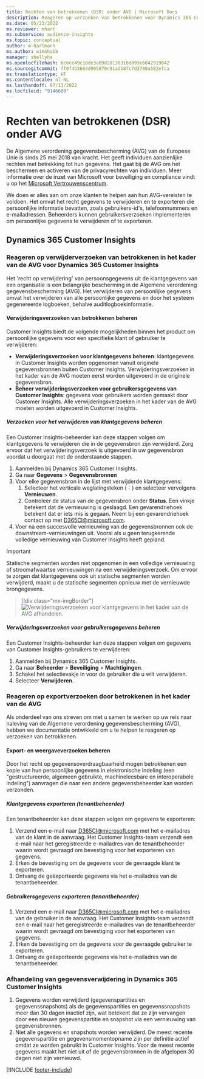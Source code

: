 ```yaml
---
title: Rechten van betrokkenen (DSR) onder AVG | Microsoft Docs
description: Reageren op verzoeken van betrokkenen voor Dynamics 365 Customer Insights.
ms.date: 05/23/2022
ms.reviewer: mhart
ms.subservice: audience-insights
ms.topic: conceptual
author: m-hartmann
ms.author: wimohabb
manager: shellyha
ms.openlocfilehash: 6c6ce49c18de3a09d28138316d893e6842919042
ms.sourcegitcommit: ff0f4b5664d995870c91adb87c7d3780a582efca
ms.translationtype: HT
ms.contentlocale: nl-NL
ms.lasthandoff: 07/13/2022
ms.locfileid: "9146689"
---
```

# <a name="data-subject-rights-dsr-requests-under-gdpr"></a>Rechten van betrokkenen (DSR) onder AVG

De Algemene verordening gegevensbescherming (AVG) van de Europese Unie is sinds 25 mei 2018 van kracht. Het geeft individuen aanzienlijke rechten met betrekking tot hun gegevens. Het gaat bij de AVG om het beschermen en activeren van de privacyrechten van individuen. Meer informatie over de inzet van Microsoft voor beveiliging en compliance vindt u op het [Microsoft Vertrouwenscentrum](https://www.microsoft.com/trust-center).

We doen er alles aan om onze klanten te helpen aan hun AVG-vereisten te voldoen. Het omvat het recht gegevens te verwijderen en te exporteren die persoonlijke informatie bevatten, zoals gebruikers-id's, telefoonnummers en e-mailadressen. Beheerders kunnen gebruikersverzoeken implementeren om persoonlijke gegevens te verwijderen of te exporteren.

## <a name="dynamics-365-customer-insights"></a>Dynamics 365 Customer Insights

### <a name="responding-to-gdpr-data-subject-delete-requests-for-dynamics-365-customer-insights"></a>Reageren op verwijderverzoeken van betrokkenen in het kader van de AVG voor Dynamics 365 Customer Insights

Het 'recht op verwijdering' van persoonsgegevens uit de klantgegevens van een organisatie is een belangrijke bescherming in de Algemene verordening gegevensbescherming (AVG). Het verwijderen van persoonlijke gegevens omvat het verwijderen van alle persoonlijke gegevens en door het systeem gegenereerde logboeken, behalve auditlogboekinformatie.

#### <a name="manage-data-subject-delete-requests"></a>Verwijderingsverzoeken van betrokkenen beheren

Customer Insights biedt de volgende mogelijkheden binnen het product om persoonlijke gegevens voor een specifieke klant of gebruiker te verwijderen:

- **Verwijderingsverzoeken voor klantgegevens beheren**: klantgegevens in Customer Insights worden opgenomen vanuit originele gegevensbronnen buiten Customer Insights. Verwijderingsverzoeken in het kader van de AVG moeten eerst worden uitgevoerd in de originele gegevensbron.
- **Beheer verwijderingsverzoeken voor gebruikersgegevens van Customer Insights**: gegevens voor gebruikers worden gemaakt door Customer Insights. Alle verwijderingsverzoeken in het kader van de AVG moeten worden uitgevoerd in Customer Insights.

##### <a name="manage-requests-to-delete-customer-data"></a>Verzoeken voor het verwijderen van klantgegevens beheren

Een Customer Insights-beheerder kan deze stappen volgen om klantgegevens te verwijderen die in de gegevensbron zijn verwijderd. Zorg ervoor dat het verwijderingsverzoek is uitgevoerd in uw gegevensbron voordat u doorgaat met de onderstaande stappen. 

1. Aanmelden bij Dynamics 365 Customer Insights.
1. Ga naar **Gegevens** > **Gegevensbronnen**
1. Voor elke gegevensbron in de lijst met verwijderde klantgegevens:
   1. Selecteer het verticale weglatingsteken (&vellip;) en selecteer vervolgens **Vernieuwen**.
   1. Controleer de status van de gegevensbron onder **Status**. Een vinkje betekent dat de vernieuwing is geslaagd. Een gevarendriehoek betekent dat er iets mis is gegaan. Neem bij een gevarendriehoek contact op met D365CI@microsoft.com.
1. Voer na een succesvolle vernieuwing van de gegevensbronnen ook de downstream-vernieuwingen uit. Vooral als u geen terugkerende volledige vernieuwing van Customer Insights heeft gepland. 

> [!IMPORTANT]
> Statische segmenten worden niet opgenomen in een volledige vernieuwing of stroomafwaartse vernieuwingen na een verwijderingsverzoek. Om ervoor te zorgen dat klantgegevens ook uit statische segmenten worden verwijderd, maakt u de statische segmenten opnieuw met de vernieuwde brongegevens.

> [!div class="mx-imgBorder"]
> ![Verwijderingsverzoeken voor klantgegevens in het kader van de AVG afhandelen.](media/gdpr-data-sources.png "Verwijderingsverzoeken voor klantgegevens in het kader van de AVG afhandelen")

##### <a name="manage-delete-requests-for-user-data"></a>Verwijderingsverzoeken voor gebruikersgegevens beheren

Een Customer Insights-beheerder kan deze stappen volgen om gegevens van Customer Insights-gebruikers te verwijderen:

1. Aanmelden bij Dynamics 365 Customer Insights.
2. Ga naar **Beheerder** > **Beveiliging** > **Machtigingen**.
3. Schakel het selectievakje in voor de gebruiker die u wilt verwijderen.
4. Selecteer **Verwijderen**.

### <a name="responding-to-gdpr-data-subject-export-requests"></a>Reageren op exportverzoeken door betrokkenen in het kader van de AVG

Als onderdeel van ons streven om met u samen te werken op uw reis naar naleving van de Algemene verordening gegevensbescherming (AVG), hebben we documentatie ontwikkeld om u te helpen te reageren op verzoeken van betrokkenen.

#### <a name="manage-export-and-view-requests"></a>Export- en weergaveverzoeken beheren

Door het recht op gegevensoverdraagbaarheid mogen betrokkenen een kopie van hun persoonlijke gegevens in elektronische indeling (een "gestructureerde, algemeen gebruikte, machineleesbare en interoperabele indeling") aanvragen die naar een andere gegevensbeheerder kan worden verzonden.

##### <a name="export-customer-data-tenant-admin"></a>Klantgegevens exporteren (tenantbeheerder)

Een tenantbeheerder kan deze stappen volgen om gegevens te exporteren:

1. Verzend een e-mail naar D365CI@microsoft.com met het e-mailadres van de klant in de aanvraag. Het Customer Insights-team verzendt een e-mail naar het geregistreerde e-mailadres van de tenantbeheerder waarin wordt gevraagd om bevestiging voor het exporteren van gegevens.
2. Erken de bevestiging om de gegevens voor de gevraagde klant te exporteren.
3. Ontvang de geëxporteerde gegevens via het e-mailadres van de tenantbeheerder.

##### <a name="export-user-data-tenant-admin"></a>Gebruikersgegevens exporteren (tenantbeheerder)

1. Verzend een e-mail naar D365CI@microsoft.com met het e-mailadres van de gebruiker in de aanvraag. Het Customer Insights-team verzendt een e-mail naar het geregistreerde e-mailadres van de tenantbeheerder waarin wordt gevraagd om bevestiging voor het exporteren van gegevens.
2. Erken de bevestiging om de gegevens voor de gevraagde gebruiker te exporteren.
3. Ontvang de geëxporteerde gegevens via het e-mailadres van de tenantbeheerder.

### <a name="data-deletion-handling-in-dynamics-365-customer-insights"></a>Afhandeling van gegevensverwijdering in Dynamics 365 Customer Insights

1. Gegevens worden verwijderd (gegevenspartities en gegevenssnapshots) als de gegevenspartities en gegevenssnapshots meer dan 30 dagen inactief zijn, wat betekent dat ze zijn vervangen door een nieuwe gegevenspartitie en snapshot via een vernieuwing van gegevensbronnen.
2. Niet alle gegevens en snapshots worden verwijderd. De meest recente gegevenspartitie en gegevensmomentopname zijn per definitie actief omdat ze worden gebruikt in Customer Insights. Voor de meest recente gegevens maakt het niet uit of de gegevensbronnen in de afgelopen 30 dagen niet zijn vernieuwd.

[!INCLUDE [footer-include](includes/footer-banner.md)]
